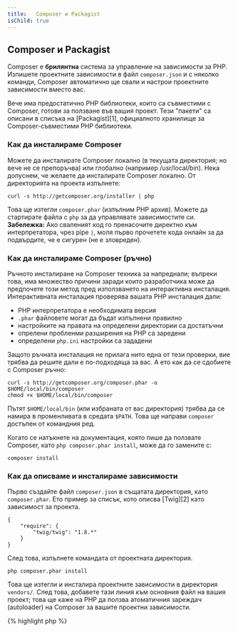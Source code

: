 ```yaml
---
title:   Composer и Packagist
isChild: true
---
```


## Composer и Packagist

Composer е **брилянтна** система за управление на зависимости за PHP. Изпишете проектните зависимости в файл `composer.json` и с няколко команди, Composer автоматично ще свали и настрои проектните зависимости вместо вас.

Вече има предостатично PHP библиотеки, които са съвместими с Composer, готови за ползване във вашия проект. Тези "пакети" са описани в списъка на [Packagist][1], официалното хранилище за Composer-съвместими PHP библиотеки.

### Как да инсталираме Composer

Можете да инсталирате Composer локално (в текущата директория; но вече не се препоръчва) или глобално (например /usr/local/bin). Нека допуснем, че желаете да инсталирате Composer локално. От директорията на проекта изпълнете:

    curl -s http://getcomposer.org/installer | php

Това ще изтегли `composer.phar` (изпълним PHP архив). Можете да стартирате файла с `php` за да управлявате зависимостите си. <strong>Забележка:</strong> Ако сваленият код го пренасочите директно към интерпретатора, чрез pipe `|`, моля първо прочетете кода онлайн за да подвърдите, че е сигурен (не е зловреден).

### Как да инсталираме Composer (ръчно)

Ръчното инсталиране на Composer техника за напреднали; въпреки това, има множество причини заради които разработчика може да предпочете този метод пред използването на интерактивна инсталация. Интерактивната инсталация проверява вашата PHP инсталация дали:

- PHP интерпретатора е необходимата версия
- `.phar` файловете могат да бъдат изпълнени правилно
- настройките на правата на определени директории са достатъчни
- опрелени пробленми разширения на PHP са заредени
- определени `php.ini` настройки са зададени

Защото ръчната инсталация не прилага нито една от тези проверки, вие трябва да решите дали е по-подходяща за вас. А ето как да се сдобиете с Composer ръчно:

    curl -s http://getcomposer.org/composer.phar -o $HOME/local/bin/composer
    chmod +x $HOME/local/bin/composer

Пътят `$HOME/local/bin` (или избраната от вас директория) трябва да се намира в променливата в средата `$PATH`. Това ще направи `composer` достъпен от командния ред.

Когато се натъкнете на документация, която пише да ползвате Composer, като `php composer.phar install`, може да го замените с:

    composer install

### Как да описваме и инсталираме зависимости

Първо създайте файл `composer.json` в същатата директория, като `composer.phar`. Ето пример за списък, кото описва [Twig][2] като зависимост за проекта.

	{
	    "require": {
	        "twig/twig": "1.8.*"
	    }
	}

След това, изпълнете командата от проектната директория.

    php composer.phar install

Това ще изтегли и инсталира проектните зависимости в директория `vendors/`. След това, добавете тази линия към основния файл на вашия проект; това ще каже на PHP да ползва атоматичния зареждач (autoloader) на Composer за вашите проектни зависимости.

{% highlight php %}
<?php
require 'vendor/autoload.php';
{% endhighlight %}

Вече можете да използвате вашите проектни зависимости и те ще се зареждат при нужда.

* [Научи относно Composer][3]

[1]: http://packagist.org/
[2]: http://twig.sensiolabs.org
[3]: http://getcomposer.org/doc/00-intro.md
